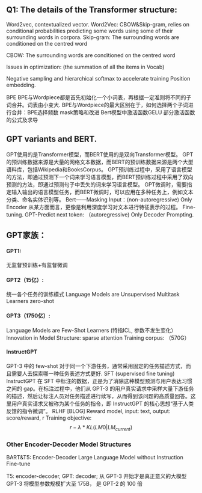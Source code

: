 

## Q1: The details of the Transformer structure:
Word2vec, contextualized vector.
Word2Vec: CBOW&Skip-gram, relies on conditional probabilities predicting some words using some of their surrounding words in corpora.
Skip-gram: The surrounding words are conditioned on the centred word

CBOW: The surrounding words are conditioned on the centred word

Issues in optimization: (the summation of all the items in Vocab)

Negative sampling and hierarchical softmax to accelerate training
Position embedding.


BPE
BPE与Wordpiece都是首先初始化一个小词表，再根据一定准则将不同的子词合并。词表由小变大. BPE与Wordpiece的最大区别在于，如何选择两个子词进行合并：BPE选择频数
mask策略和改进
Bert模型中激活函数GELU
部分激活函数的公式及求导

## GPT variants and BERT.
GPT使用的是Transformer模型，而BERT使用的是双向Transformer模型。
GPT的预训练数据来源是大量的网络文本数据，而BERT的预训练数据来源是两个大型语料库，包括Wikipedia和BooksCorpus。
GPT预训练过程中，采用了语言模型的方法，即通过预测下一个词来学习语言模型，而BERT预训练过程中采用了双向预测的方法，即通过预测句子中丢失的词来学习语言模型。
GPT微调时，需要指定输入输出的语言模型任务，而BERT微调时，可以应用在多种任务上，例如文本分类、命名实体识别等。
Bert——Masking Input：(non-autoregressive) Only Encoder
从某方面而言，更像是利用深度学习对文本进行特征表示的过程。
Fine-tuning.
GPT-Predict next token: （autoregressive) Only Decoder
Prompting.

## GPT家族：

#### GPT1:
无监督预训练+有监督微调

#### GPT2（15亿）: 
统一各个任务的训练模式 Language Models are Unsupervised Multitask Learners
zero-shot

#### GPT3（1750亿）: 
Language Models are Few-Shot Learners (特指ICL, 参数不发生变化）
Innovation in Model Structure: sparse attention
Training corpus: （570G）

#### InstructGPT
GPT-3 中的 few-shot 对于同一个下游任务，通常采用固定的任务描述方式，而且需要人去探索哪一种任务表述方式更好.
SFT (supervised fine tuning)
InstructGPT 在 SFT 中标注的数据，正是为了消除这种模型预测与用户表达习惯之间的 gap。在标注过程中，他们从 GPT-3 的用户真实请求中采样大量下游任务的描述，然后让标注人员对任务描述进行续写，从而得到该问题的高质量回答。这里用户真实请求又被称为某个任务的指令，即 InstructGPT 的核心思想“基于人类反馈的指令微调”。
RLHF [BLOG]
Reward model, input: text, output: score/reward, r
Training objective: $$r-\lambda*KL(LM0|LM_{current})$$

### Other Encoder-Decoder Model Structures

BART&T5: Encoder-Decoder 
Large Language Model without Instruction Fine-tune

T5: encoder-decoder, GPT: decoder; 
从 GPT-3 开始才是真正意义的大模型
GPT-3 将模型参数规模扩大至 175B， 是 GPT-2 的 100 倍



